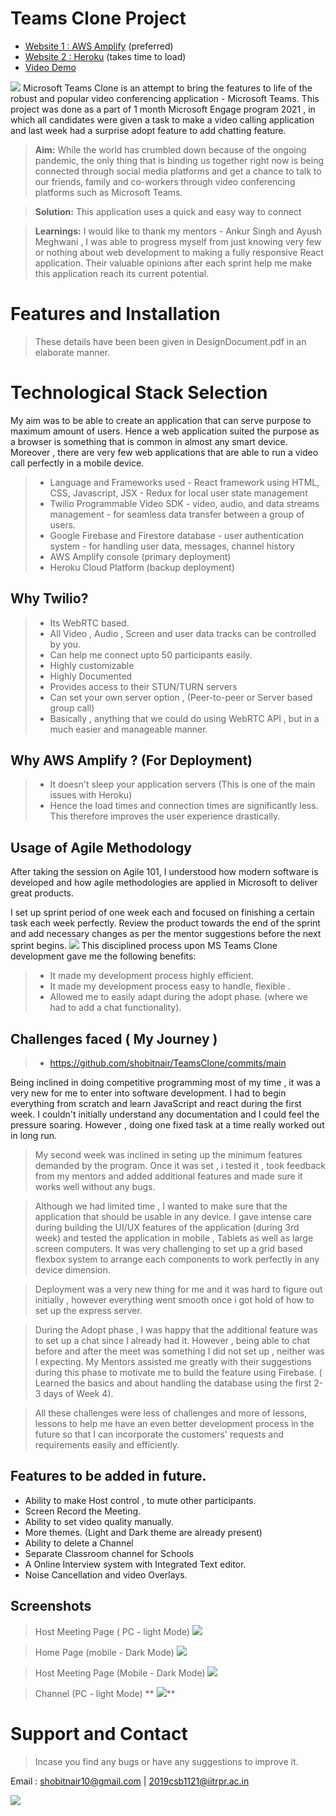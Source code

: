 # Teams Clone Project
- [Website 1 : AWS Amplify](https://main.d2elfmh3h63jsw.amplifyapp.com/) (preferred)
- [Website 2 : Heroku](https://teamsclone2021.herokuapp.com/) (takes time to load)
- [Video Demo](https://youtu.be/aQgeJZ_ZlNY)

**![](https://lh5.googleusercontent.com/Okcu5cVZRIjzOgxEByHniitcHUl3C7NOSuV3URodHa3V7bvcg1b4NPgvI_m2jiWgiTu58cWPYBeNgnLoj4jZ-5W3chYbnNQOIOIPT-KOkiDIP-XzI2eG_60KcfZH9-Akn4eoashb)**
Microsoft Teams Clone is an attempt to bring the features to life of the robust and popular video conferencing application - Microsoft Teams. 
This project was done as a part of 1 month Microsoft Engage program 2021 , in which all candidates were given a task to make a video calling application and last week had a surprise adopt feature to add chatting feature.

>**Aim:**  While the world has crumbled down because of the ongoing pandemic, the only thing that is binding us together right now is being connected through social media platforms and get a chance to talk to our friends, family and co-workers through video conferencing platforms such as Microsoft Teams.

>**Solution:**  This application uses a quick and easy way to connect 

>**Learnings:**  I would like to thank my mentors - Ankur Singh and Ayush Meghwani ,  I was able to progress myself from just knowing very few or nothing about web development to making a fully responsive React application. Their valuable opinions after each sprint help me make this application reach its current potential.

# Features and Installation

>These details have been been given in  DesignDocument.pdf in an elaborate manner.


# Technological Stack Selection
My aim was to be able to create an application that can serve purpose to maximum amount of users. Hence a web application suited the purpose as a browser is something that is common in almost any smart device. Moreover  , there are very few web applications that are able to run a video call perfectly in a mobile device.
>-   Language and Frameworks used
    -   React framework using HTML, CSS, Javascript, JSX
    -   Redux for local user state management
>-   Twilio Programmable Video SDK
    -   video, audio, and data streams management
    -   for seamless data transfer between a group of users.
>-   Google Firebase and Firestore database
    -   user authentication system
    -   for handling user data, messages, channel history
>-   AWS Amplify console (primary deployment)
>-   Heroku Cloud Platform (backup deployment)

## Why Twilio?

 >- Its WebRTC based.
 >- All Video , Audio , Screen and user data tracks can be controlled by you.
 >- Can help me connect upto 50 participants easily.
 >- Highly customizable
 >- Highly Documented
 >- Provides access to their STUN/TURN servers
 >- Can set your own server option , (Peer-to-peer or Server based group call)
 >- Basically  , anything that we could do using WebRTC API , but in a much easier and manageable manner.

 ## Why AWS Amplify ? (For Deployment)
 

 >- It doesn't sleep your application servers (This is one of the main issues with Heroku) 
 >- Hence the load times and connection times are significantly less. This therefore improves the user experience drastically.

## Usage of Agile Methodology

After taking the session on Agile 101, I understood how modern software is developed and how agile methodologies are applied in Microsoft to deliver great products.

I set up  sprint period of one week each and focused on finishing a certain task each week perfectly. Review the product towards the end of the sprint and add necessary changes as per the mentor suggestions before the next sprint begins.
**![](https://lh4.googleusercontent.com/d-y5hISukg_ITiy7i8IIlFqW9PSInDOhvjyk7Z608DWOMZtn2rQe3rDqvffYKyfdvujPl0sCYn-GBO7rIsLgVwy8qgIHJZDaHHH_Izj7vsHYzKQKKPqo7iU7Ng8mMerzTYK8L3Lt)**
This disciplined process upon MS Teams Clone development gave me the following benefits:

>-   It made my development process  highly efficient.
>-   It made my development process easy to handle, flexible .
>- Allowed me to easily adapt during the adopt phase. (where we had to add a chat functionality).

## Challenges faced ( My Journey )

>- https://github.com/shobitnair/TeamsClone/commits/main 
>
Being inclined in doing competitive programming most of my time  , it was a very new for me to enter into software development. I had to begin everything from scratch and learn JavaScript and react during the first week. I couldn't initially understand any documentation and I could feel the pressure soaring. However , doing one fixed task at a time really worked out in long run.

>My second week was inclined in seting up the minimum features demanded by the program. Once it was set , i tested it , took feedback from my mentors and added additional features and made sure it works well without any bugs.

>Although we had limited time , I wanted to  make sure that the application that should be usable in any device. I gave intense care during building the UI/UX features of the application (during 3rd week) and tested the application in mobile , Tablets as well as large screen computers. It was very challenging to set up a grid based flexbox system to arrange each components to work perfectly in any device dimension.

>Deployment was a very new thing for me and it was hard to figure out initially , however everything went smooth once i got hold of how to set up the express server.

>During the Adopt phase , I was happy that the additional feature was to set up a chat since I already had it. However , being able to chat before and after the meet was something I did not set up , neither was I expecting.
My Mentors assisted me greatly with their suggestions during this phase to motivate me to build the feature using Firebase. ( Learned the basics and about handling the database  using the first 2-3 days of Week 4).

>All these challenges were less of challenges and more of lessons, lessons to help me have an even better development process in the future so that I can incorporate the customers' requests and requirements easily and efficiently. 

## Features to be added in future.

 - Ability to make Host control , to mute other participants.
 - Screen Record the Meeting.
 - Ability to set video quality manually.
 - More themes. (Light and Dark theme are already present)
 - Ability to delete a Channel
 - Separate Classroom channel for Schools
 - A Online Interview system with Integrated Text editor.
 - Noise Cancellation and video Overlays.

## Screenshots

>Host Meeting Page ( PC - light Mode)
**![](https://lh5.googleusercontent.com/rGNVWLfe3aTwSetW-66qusJDy8fWmhBhB9Fvi6jimZGPwxCi_QcUxyfgFinOvNZqSB-zEXlrJ7ywgtg5OHHxCyUhhZ5_uRNMgGJkNNmy_7fljk3Fzxl-YOIsqZeO016eaa2eWH-E)**

>Home Page (mobile - Dark Mode)
**![](https://lh4.googleusercontent.com/XhFO7nuPzjUpGUzEHC8Aximbne37-gnQ8gM3zvnIc_Im0l71WuOOlbBVq3BD5-pNhF1mLs_kWdk0jqS0X-pta6Vo6TGGAelJb-QzER9OP0fCV7gxAjZY-IIQQFhc4AL4cLL_PB2-)**

>Host Meeting Page (Mobile - Dark Mode)
**![](https://lh6.googleusercontent.com/1xPiVV2QxQ_yt3UORDRKfygTuifxzEDZWF_FA5XMX6OcstsM1EvCIq9JUlt5RKq5KQ_X4nqC6WC_g5mE8QcL3Ux28cw7ppkztspu3rmVB9qN7EY7qW0DTPfhhV4Nlulr-xUKOfEj)**

>Channel (PC - light Mode)
**
![](https://lh4.googleusercontent.com/zIkH6Q0sKGq0lipxWkzVhdcl-PRhAmFPcHqjYAJlcyXKJo33TmQs9n6aK4wSV7tprx_-fJLR0Loi3BiVFvJTOvlKaqMcXayUA9NvVUaGrpS_i4MuznT35-Lnjx_Z7QSyrRP-Sy_Y)**
# Support and Contact
>Incase you find any bugs or have any suggestions to improve it.

Email : shobitnair10@gmail.com | 2019csb1121@iitrpr.ac.in


**![](https://lh5.googleusercontent.com/qBolOl1dbP-lruf6-3RgB9MIFwuQqv2jRk7sacYeh--YxSljr0QJPBTmVMFVAAam8dwrUt1yB3hrysDfQmN1_v49-4uH84lpZZ40oA4KuxGeJwQcIhRo6_lpPSSerBLGYWa6_N67)**
